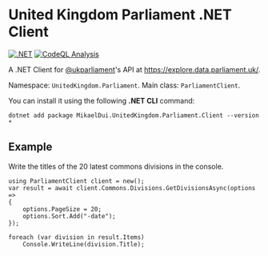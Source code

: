 # United Kingdom Parliament .NET Client
[![.NET](https://github.com/mikaeldui/united-kingdom-parliament-dotnet-client/actions/workflows/dotnet.yml/badge.svg)](https://github.com/mikaeldui/united-kingdom-parliament-dotnet-client/actions/workflows/dotnet.yml)
[![CodeQL Analysis](https://github.com/mikaeldui/united-kingdom-parliament-dotnet-client/actions/workflows/codeql-analysis.yml/badge.svg)](https://github.com/mikaeldui/united-kingdom-parliament-dotnet-client/actions/workflows/codeql-analysis.yml)

A .NET Client for [@ukparliament](https://github.com/ukparliament)'s API at https://explore.data.parliament.uk/.

Namespace: `UnitedKingdom.Parliament`.
Main class: `ParliamentClient`.

You can install it using the following **.NET CLI** command:

    dotnet add package MikaelDui.UnitedKingdom.Parliament.Client --version *

## Example
Write the titles of the 20 latest commons divisions in the console.

    using ParliamentClient client = new();
    var result = await client.Commons.Divisions.GetDivisionsAsync(options =>
    {
        options.PageSize = 20;
        options.Sort.Add("-date");
    });

    foreach (var division in result.Items)
        Console.WriteLine(division.Title);
